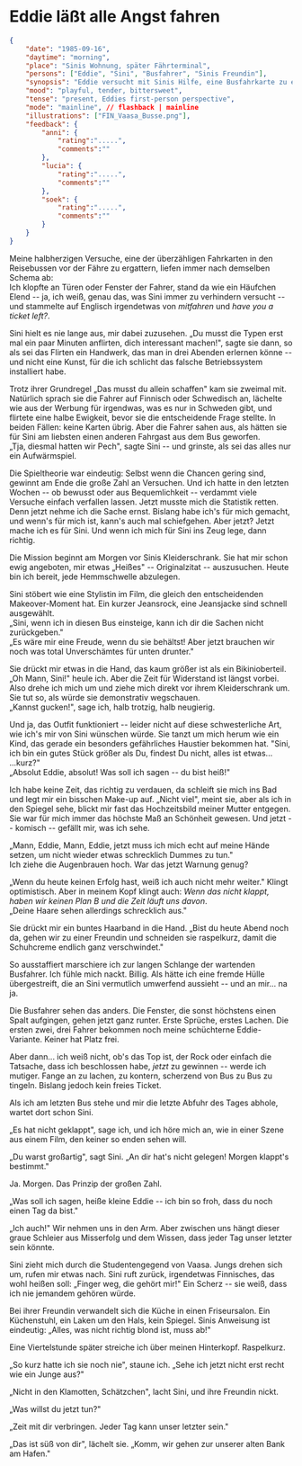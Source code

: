 # Eddie läßt alle Angst fahren

```json
{
    "date": "1985-09-16",
    "daytime": "morning",
    "place": "Sinis Wohnung, später Fährterminal",
    "persons": ["Eddie", "Sini", "Busfahrer", "Sinis Freundin"],
    "synopsis": "Eddie versucht mit Sinis Hilfe, eine Busfahrkarte zu ergattern, scheitert jedoch. Sini stylt sie um, und Eddie bekommt ihre Haare raspelkurz geschnitten.",
    "mood": "playful, tender, bittersweet",
    "tense": "present, Eddies first-person perspective",
    "mode": "mainline", // flashback | mainline
    "illustrations": ["FIN_Vaasa_Busse.png"],
    "feedback": {
        "anni": {
            "rating":".....",
            "comments":""
        },
        "lucia": {
            "rating":".....",
            "comments":""
        },
        "soek": {
            "rating":".....",
            "comments":""
        }
    }
}
```

Meine halbherzigen Versuche, eine der überzähligen Fahrkarten in den
Reisebussen vor der Fähre zu ergattern, liefen immer nach demselben
Schema ab:\
Ich klopfte an Türen oder Fenster der Fahrer, stand da wie ein Häufchen
Elend -- ja, ich weiß, genau das, was Sini immer zu verhindern versucht
-- und stammelte auf Englisch irgendetwas von *mitfahren* und *have you
a ticket left?*.

Sini hielt es nie lange aus, mir dabei zuzusehen. „Du musst die Typen
erst mal ein paar Minuten anflirten, dich interessant machen!", sagte
sie dann, so als sei das Flirten ein Handwerk, das man in drei Abenden
erlernen könne -- und nicht eine Kunst, für die ich schlicht das falsche
Betriebssystem installiert habe.

Trotz ihrer Grundregel „Das musst du allein schaffen" kam sie zweimal
mit. Natürlich sprach sie die Fahrer auf Finnisch oder Schwedisch an,
lächelte wie aus der Werbung für irgendwas, was es nur in Schweden gibt,
und flirtete eine halbe Ewigkeit, bevor sie die entscheidende Frage
stellte. In beiden Fällen: keine Karten übrig. Aber die Fahrer sahen
aus, als hätten sie für Sini am liebsten einen anderen Fahrgast aus dem
Bus geworfen.\
„Tja, diesmal hatten wir Pech", sagte Sini -- und grinste, als sei das
alles nur ein Aufwärmspiel.

Die Spieltheorie war eindeutig: Selbst wenn die Chancen gering sind,
gewinnt am Ende die große Zahl an Versuchen. Und ich hatte in den
letzten Wochen -- ob bewusst oder aus Bequemlichkeit -- verdammt viele
Versuche einfach verfallen lassen. Jetzt musste mich die Statistik
retten. Denn jetzt nehme ich die Sache ernst. Bislang habe ich's für
mich gemacht, und wenn's für mich ist, kann's auch mal schiefgehen. Aber
jetzt? Jetzt mache ich es für Sini. Und wenn ich mich für Sini ins Zeug
lege, dann richtig.

Die Mission beginnt am Morgen vor Sinis Kleiderschrank. Sie hat mir
schon ewig angeboten, mir etwas „Heißes" -- Originalzitat --
auszusuchen. Heute bin ich bereit, jede Hemmschwelle abzulegen.

Sini stöbert wie eine Stylistin im Film, die gleich den entscheidenden
Makeover-Moment hat. Ein kurzer Jeansrock, eine Jeansjacke sind schnell
ausgewählt.\
„Sini, wenn ich in diesen Bus einsteige, kann ich dir die Sachen nicht
zurückgeben."\
„Es wäre mir eine Freude, wenn du sie behältst! Aber jetzt brauchen wir
noch was total Unverschämtes für unten drunter."

Sie drückt mir etwas in die Hand, das kaum größer ist als ein
Bikinioberteil.\
„Oh Mann, Sini!" heule ich. Aber die Zeit für Widerstand ist längst
vorbei. Also drehe ich mich um und ziehe mich direkt vor ihrem
Kleiderschrank um. Sie tut so, als würde sie demonstrativ wegschauen.\
„Kannst gucken!\", sage ich, halb trotzig, halb neugierig.

Und ja, das Outfit funktioniert -- leider nicht auf diese schwesterliche
Art, wie ich's mir von Sini wünschen würde. Sie tanzt um mich herum wie
ein Kind, das gerade ein besonders gefährliches Haustier bekommen hat.
"Sini, ich bin ein gutes Stück größer als Du, findest Du nicht, alles
ist etwas... ...kurz?"\
„Absolut Eddie, absolut! Was soll ich sagen -- du bist heiß!"

Ich habe keine Zeit, das richtig zu verdauen, da schleift sie mich ins
Bad und legt mir ein bisschen Make-up auf. „Nicht viel", meint sie, aber
als ich in den Spiegel sehe, blickt mir fast das Hochzeitsbild meiner
Mutter entgegen. Sie war für mich immer das höchste Maß an Schönheit
gewesen. Und jetzt -- komisch -- gefällt mir, was ich sehe.

„Mann, Eddie, Mann, Eddie, jetzt muss ich mich echt auf meine Hände
setzen, um nicht wieder etwas schrecklich Dummes zu tun."\
Ich ziehe die Augenbrauen hoch. War das jetzt Warnung genug?

„Wenn du heute keinen Erfolg hast, weiß ich auch nicht mehr weiter."
Klingt optimistisch. Aber in meinem Kopf klingt auch: *Wenn das nicht
klappt, haben wir keinen Plan B und die Zeit läuft uns davon*.\
„Deine Haare sehen allerdings schrecklich aus."

Sie drückt mir ein buntes Haarband in die Hand. „Bist du heute Abend
noch da, gehen wir zu einer Freundin und schneiden sie raspelkurz, damit
die Schuhcreme endlich ganz verschwindet."

So ausstaffiert marschiere ich zur langen Schlange der wartenden
Busfahrer. Ich fühle mich nackt. Billig. Als hätte ich eine fremde Hülle
übergestreift, die an Sini vermutlich umwerfend aussieht -- und an
mir... na ja.

Die Busfahrer sehen das anders. Die Fenster, die sonst höchstens einen
Spalt aufgingen, gehen jetzt ganz runter. Erste Sprüche, erstes Lachen.
Die ersten zwei, drei Fahrer bekommen noch meine schüchterne
Eddie-Variante. Keiner hat Platz frei.

Aber dann... ich weiß nicht, ob's das Top ist, der Rock oder einfach die
Tatsache, dass ich beschlossen habe, *jetzt* zu gewinnen -- werde ich mutiger.
Fange an zu lachen, zu kontern, scherzend von Bus zu Bus
zu tingeln. Bislang jedoch kein freies Ticket.

Als ich am letzten Bus stehe und mir die letzte Abfuhr des Tages abhole,
wartet dort schon Sini.

„Es hat nicht geklappt", sage ich, und ich höre mich an, wie in einer
Szene aus einem Film, den keiner so enden sehen will.

„Du warst großartig", sagt Sini. „An dir hat's nicht gelegen! Morgen
klappt's bestimmt."

Ja. Morgen. Das Prinzip der großen Zahl.

„Was soll ich sagen, heiße kleine Eddie -- ich bin so froh, dass du noch
einen Tag da bist."

„Ich auch!" Wir nehmen uns in den Arm. Aber zwischen uns hängt dieser
graue Schleier aus Misserfolg und dem Wissen, dass jeder Tag unser
letzter sein könnte.

Sini zieht mich durch die Studentengegend von Vaasa. Jungs drehen sich
um, rufen mir etwas nach. Sini ruft zurück, irgendetwas Finnisches, das
wohl heißen soll: „Finger weg, die gehört mir!" Ein Scherz -- sie weiß,
dass ich nie jemandem gehören würde.

Bei ihrer Freundin verwandelt sich die Küche in einen Friseursalon. Ein
Küchenstuhl, ein Laken um den Hals, kein Spiegel. Sinis Anweisung ist
eindeutig: „Alles, was nicht richtig blond ist, muss ab!"

Eine Viertelstunde später streiche ich über meinen Hinterkopf. Raspelkurz.

„So kurz hatte ich sie noch nie", staune ich.
„Sehe ich jetzt nicht erst recht wie ein Junge aus?"

„Nicht in den Klamotten, Schätzchen", lacht Sini, und ihre Freundin
nickt.

„Was willst du jetzt tun?"

„Zeit mit dir verbringen. Jeder Tag kann unser letzter sein."

„Das ist süß von dir", lächelt sie. „Komm, wir gehen zur unserer alten
Bank am Hafen."
